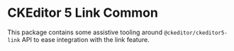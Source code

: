 # CKEditor 5 Link Common

This package contains some assistive tooling around `@ckeditor/ckeditor5-link`
API to ease integration with the link feature.
